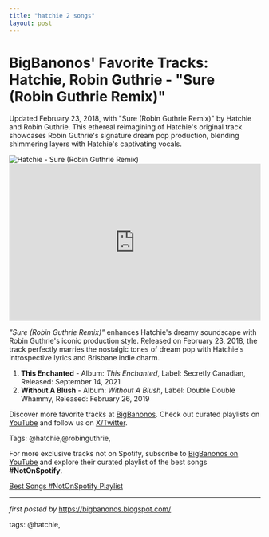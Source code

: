 ```yaml
---
title: "hatchie 2 songs"
layout: post
---
```

<!-- Post Title -->
<h1 >BigBanonos' Favorite Tracks: Hatchie, Robin Guthrie - "Sure (Robin Guthrie Remix)"</h1> <!-- Introductory Text -->
<p >Updated February 23, 2018, with "Sure (Robin Guthrie Remix)" by Hatchie and Robin Guthrie. This ethereal reimagining of Hatchie's original track showcases Robin Guthrie's signature dream pop production, blending shimmering layers with Hatchie's captivating vocals.</p> <!-- Featured Image -->
<div > <img src="https://d94thh4m1x8qv.cloudfront.net/eyJidWNrZXQiOiJkaXktbWFnYXppbmUiLCJrZXkiOiJkL2RpeS9BcnRpc3RzL0gvSGF0Y2hpZS9MaWdodHNPbl9QcmVzc1BpY2tfSG9yaXpvbnRhbF9XRUItMS5qcGciLCJlZGl0cyI6eyJqcGVnIjp7InF1YWxpdHkiOjEwMCwicHJvZ3Jlc3NpdmUiOnRydWUsInRyZWxsaXNRdWFudGlzYXRpb24iOnRydWUsIm92ZXJzaG9vdERlcmluZ2luZyI6dHJ1ZSwib3B0aW1pemVTY2FucyI6dHJ1ZX0sInJlc2l6ZSI6eyJ3aWR0aCI6MTUwMCwiaGVpZ2h0IjoxMDAwLCJmaXQiOiJjb3ZlciJ9LCJzaGFycGVuIjp0cnVlfX0=" alt="Hatchie - Sure (Robin Guthrie Remix)" />
</div> <!-- YouTube Video Embed -->
<div > <iframe width="100%" height="315" src="https://www.youtube.com/embed/_1dKOrmBy2Q" title="Hatchie â€ Sure (Robin Guthrie Remix) [Official Audio]" frameborder="0" allow="accelerometer; autoplay; encrypted-media; gyroscope; picture-in-picture; web-share" referrerpolicy="strict-origin-when-cross-origin" allowfullscreen></iframe>
</div> <!-- Song Information -->
<div > <p><em>"Sure (Robin Guthrie Remix)"</em> enhances Hatchie's dreamy soundscape with Robin Guthrie's iconic production style. Released on February 23, 2018, the track perfectly marries the nostalgic tones of dream pop with Hatchie's introspective lyrics and Brisbane indie charm.</p>
</div>
<ol> <li><strong>This Enchanted</strong> - Album: <em>This Enchanted</em>, Label: Secretly Canadian, Released: September 14, 2021</li> <li><strong>Without A Blush</strong> - Album: <em>Without A Blush</em>, Label: Double Double Whammy, Released: February 26, 2019</li>
</ol> <!-- Footer Links -->
<div > <p>Discover more favorite tracks at <a href="https://bigbanonos.blogspot.com/" target="_blank">BigBanonos</a>. Check out curated playlists on <a href="https://www.youtube.com/@BigBanonos" target="_blank">YouTube</a> and follow us on <a href="https://x.com/bigbanonos" target="_blank">X/Twitter</a>.</p>
</div> <!-- Tags -->
<p >Tags: @hatchie,@robinguthrie,</p> 

<!--Subscribe and Playlist Links-->
<div>
    <p>For more exclusive tracks not on Spotify, subscribe to <a href="https://www.youtube.com/@BigBanonos" target="_blank">BigBanonos on YouTube</a> and explore their curated playlist of the best songs <strong>#NotOnSpotify</strong>.</p>
    <p><a href="https://www.youtube.com/playlist?list=PLtuNtuTatqI0kFahUCbtbfenC_ET5O_tr" target="_blank">Best Songs #NotOnSpotify Playlist<br /></a></p></div>

<hr />

<p><em>first posted by</em> <a href="https://bigbanonos.blogspot.com/" rel="noopener" target="_new">https://bigbanonos.blogspot.com/</a></p>

<p>tags: @hatchie,</p>
